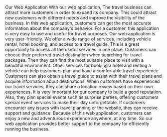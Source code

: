 Our Web Application
With our web application, The travel business can attract more customers in order to expand its company. This could attract new customers with different needs and improve the visibility of the business. In this web application, customers can get the most accurate information about the company's behavior. For a customer, this application is very easy to use and useful for travel purposes. Our web application is very user-friendly. We offer a wide range of services, including vehicle rental, hotel booking, and access to a travel guide. This is a great opportunity to access all the useful services in one place. Customers can choose their preferred travel destination when searching for travel packages. Then they can find the most suitable place to visit with a beautiful environment.
Other services for booking a hotel and renting a vehicle can help customers plan and have a comfortable travel experience. Customers can also obtain a travel guide to assist with their travel plans and acquire information about destinations. When customers have experienced our travel services, they can share a location review based on their own experiences. It is very important for our company to build a good reputation. Also, they plan special events such as surprise parties, offering customers special event services to make their day unforgettable. If customers encounter any issues with travel planning or the website, they can receive support and guidance. Because of this web application, customers can enjoy a new and adventurous experience anywhere, at any time. So our web application provides better support to the company for efficiently running the business.
